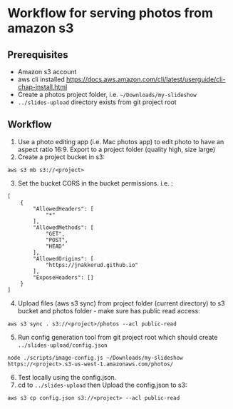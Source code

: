 # Workflow for serving photos from amazon s3

## Prerequisites

- Amazon s3 account
- aws cli installed https://docs.aws.amazon.com/cli/latest/userguide/cli-chap-install.html
- Create a photos project folder, i.e. `~/Downloads/my-slideshow`
- `../slides-upload` directory exists from git project root

## Workflow

1. Use a photo editing app (i.e. Mac photos app) to edit photo to have an aspect ratio 16:9.  Export to a project folder  (quality high, size large)
2. Create a project bucket in s3:
```
aws s3 mb s3://<project>
```
3. Set the bucket CORS in the bucket permissions. i.e. :
```
[
    {
        "AllowedHeaders": [
            "*"
        ],
        "AllowedMethods": [
            "GET",
            "POST",
            "HEAD"
        ],
        "AllowedOrigins": [
            "https://jnakkerud.github.io"
        ],
        "ExposeHeaders": []
    }
]
```
4. Upload files (aws s3 sync)  from project folder (current directory) to s3 bucket and photos folder - make sure has public read access:
```
aws s3 sync . s3://<project>/photos --acl public-read
```
5. Run config generation tool from git project root which should create `../slides-upload/config.json` 
```
node ./scripts/image-config.js ~/Downloads/my-slideshow https://<project>.s3-us-west-1.amazonaws.com/photos/
```
6. Test locally using the config.json.   
7. cd to `../slides-upload` then Upload the config.json to s3:
```
aws s3 cp config.json s3://<project> --acl public-read
```